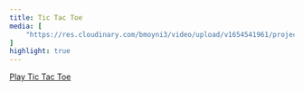 ```yaml
---
title: Tic Tac Toe
media: [
    "https://res.cloudinary.com/bmoyni3/video/upload/v1654541961/projects/videos/arcade-tic-tac-toe_1_oyuzcq.mp4",
]
highlight: true
---
```


<a target="_blank" href="https://nostalgia-arcade.netlify.com/tic-tac-toe" class="button">Play Tic Tac Toe</a>